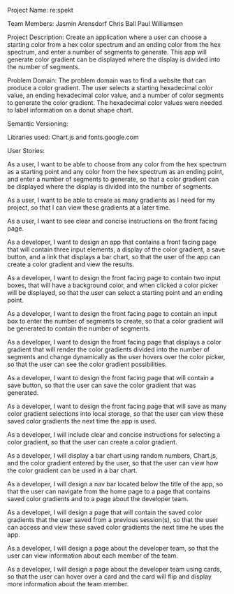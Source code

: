 Project Name:		re:spekt

Team Members:	  Jasmin Arensdorf
                Chris Ball
                Paul Williamsen

Project 
Description:	  Create an application where a user can choose a starting color from a hex
                color spectrum and an ending color from the hex spectrum, and enter a number of segments to generate.  This app will generate color gradient can be displayed where the display is divided into the number of segments.

Problem Domain:	The problem domain was to find a website that can produce a color 
                gradient.  The user selects a starting hexadecimal color value, an ending hexadecimal color value, and a number of color segments to generate the color gradient.  The hexadecimal color values were needed to label information on a donut shape chart.

Semantic 
Versioning:

Libraries used:	Chart.js and fonts.google.com


User Stories:

As a user, I want to be able to choose from any color from the hex spectrum as a starting point and any color from the hex spectrum as an ending point, and enter a number of segments to generate, so that a color gradient can be displayed where the display is divided into the number of segments.

As a user, I want to be able to create as many gradients as I need for my project, so that I can view these gradients at a later time.

As a user, I want to see clear and concise instructions on the front facing page.  

As a developer, I want to design an app that contains a front facing page that will contain three input elements, a display of the color gradient, a save button, and a link that displays a bar chart, so that the user of the app can create a color gradient and view the results.

As a developer, I want to design the front facing page to contain two input boxes, that will have a background color, and when clicked a color picker will be displayed, so that the user can select a starting point and an ending point.

As a developer, I want to design the front facing page to contain an input box to enter the number of segments to create, so that a color gradient will be generated to contain the number of segments. 

As a developer, I want to design the front facing page that displays a color gradient that will render the color gradients divided into the number of segments and change dynamically as the user hovers over the color picker, so that the user can see the color gradient possibilities.

As a developer, I want to design the front facing page that will contain a save button, so that the user can save the color gradient that was generated.

As a developer, I want to design the front facing page that will save as many color gradient selections into local storage, so that the user can view these saved color gradients the next time the app is used.

As a developer, I will include clear and concise instructions for selecting a color gradient, so that the user can create a color gradient.

As a developer, I will display a bar chart using random numbers, Chart.js, and the color gradient entered by the user, so that the user can view how the color gradient can be used in a bar chart. 

As a developer, I will design a nav bar located below the title of the app, so that the user can navigate from the home page to a page that contains saved color gradients and to a page about the developer team.

As a developer, I will design a page that will contain the saved color gradients that the user saved from a previous session(s), so that the user can access and view these saved color gradients the next time he uses the app.

As a developer, I will design a page about the developer team, so that the user can view information about each member of the team.

As a developer, I will design a page about the developer team using cards, so that the user can hover over a card and the card will flip and display more information about the team member.


